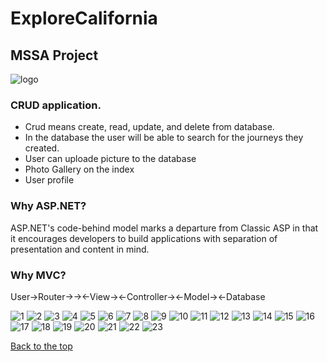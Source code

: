 # ExploreCalifornia
## MSSA Project

![logo](https://github.com/yanxu2021/ExploreCalifornia/blob/main/image/removebg%20logo.png)
### CRUD application. 

- Crud means create, read, update, and delete from database. 
- In the database the user will be able to search for the journeys they created. 
- User can uploade picture to the database
- Photo Gallery on the index
- User profile

### Why ASP.NET? 

ASP.NET's code-behind model marks a departure from Classic ASP in that it encourages developers to build applications with separation of presentation and content in mind.

### Why MVC? 

User->Router->-><-View-><-Controller-><-Model-><-Database

![1](https://github.com/yanxu2021/ExploreCalifornia/blob/main/report/1.JPG)
![2](https://github.com/yanxu2021/ExploreCalifornia/blob/main/report/2.JPG)
![3](https://github.com/yanxu2021/ExploreCalifornia/blob/main/report/3.JPG)
![4](https://github.com/yanxu2021/ExploreCalifornia/blob/main/report/4.JPG)
![5](https://github.com/yanxu2021/ExploreCalifornia/blob/main/report/5.JPG)
![6](https://github.com/yanxu2021/ExploreCalifornia/blob/main/report/6.JPG)
![7](https://github.com/yanxu2021/ExploreCalifornia/blob/main/report/7.JPG)
![8](https://github.com/yanxu2021/ExploreCalifornia/blob/main/report/8Use%20Package%20Manager%20Console%20to%20add%20migration%20named%20initialsetup.JPG)
![9](https://github.com/yanxu2021/ExploreCalifornia/blob/main/report/9Use%20ORM%20to%20do%20the%20amazing%20job.JPG)
![10](https://github.com/yanxu2021/ExploreCalifornia/blob/main/report/10Check%20the%20tables.JPG)
![11](https://github.com/yanxu2021/ExploreCalifornia/blob/main/report/11Automated%20created%20table%20without%20knowing%20T-SQL.JPG)
![12](https://github.com/yanxu2021/ExploreCalifornia/blob/main/report/12.JPG)
![13](https://github.com/yanxu2021/ExploreCalifornia/blob/main/report/13Create.JPG)
![14](https://github.com/yanxu2021/ExploreCalifornia/blob/main/report/14Index.JPG)
![15](https://github.com/yanxu2021/ExploreCalifornia/blob/main/report/15Edit.JPG)
![16](https://github.com/yanxu2021/ExploreCalifornia/blob/main/report/16Details.JPG)
![17](https://github.com/yanxu2021/ExploreCalifornia/blob/main/report/17Delete.JPG)
![18](https://github.com/yanxu2021/ExploreCalifornia/blob/main/report/18In%20controller%20use%20add%20view%20function%20to%20automatically%20creat%20Search.JPG)
![19](https://github.com/yanxu2021/ExploreCalifornia/blob/main/report/19Research.JPG)
![20](https://github.com/yanxu2021/ExploreCalifornia/blob/main/report/20Return%20Search%20Results.JPG)
![21](https://github.com/yanxu2021/ExploreCalifornia/blob/main/report/21Registration%20Confirmation.JPG)
![22](https://github.com/yanxu2021/ExploreCalifornia/blob/main/report/22Login.JPG)
![23](https://github.com/yanxu2021/ExploreCalifornia/blob/main/report/23.JPG)


[Back to the top](https://github.com/yanxu2021/ExploreCalifornia/blob/main/README.md)
